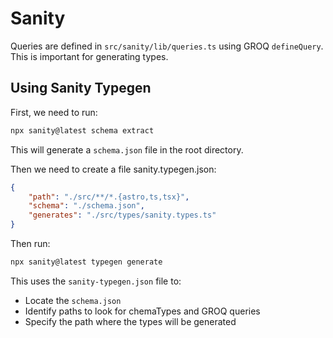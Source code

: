 # Sanity

Queries are defined in `src/sanity/lib/queries.ts` using GROQ `defineQuery`. This is important for generating types.

## Using Sanity Typegen

First, we need to run:

```bash
npx sanity@latest schema extract
```

This will generate a `schema.json` file in the root directory.

Then we need to create a file sanity.typegen.json:

```json
{
	"path": "./src/**/*.{astro,ts,tsx}",
	"schema": "./schema.json",
	"generates": "./src/types/sanity.types.ts"
}
```

Then run:

```bash
npx sanity@latest typegen generate
```

This uses the `sanity-typegen.json` file to:

- Locate the `schema.json`
- Identify paths to look for chemaTypes and GROQ queries
- Specify the path where the types will be generated
